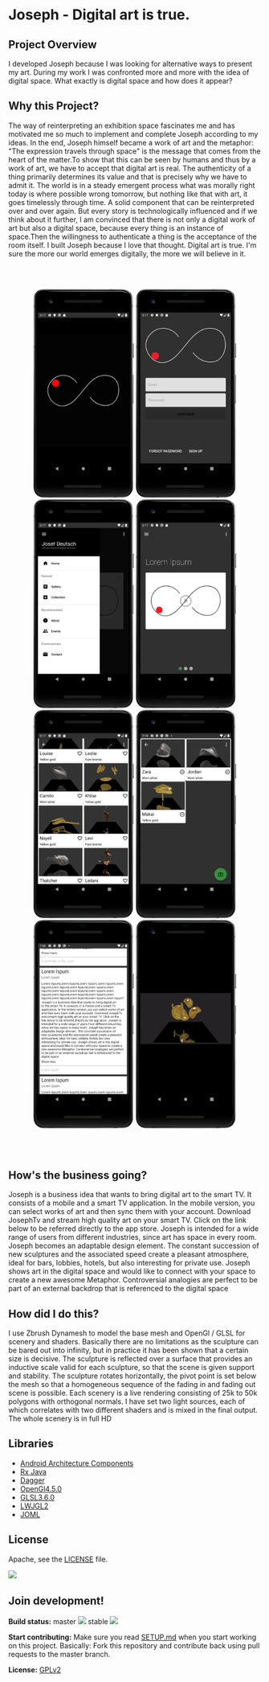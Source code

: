 # Joseph - Digital art is true.

## Project Overview
I developed Joseph because I was looking for alternative ways to present my art. During my work I was confronted more and more with the idea of digital space. What exactly is digital space and how does it appear?

## Why this Project?
The way of reinterpreting an exhibition space fascinates me and has motivated me so much to implement and complete Joseph according to my ideas. In the end, Joseph himself became a work of art and the metaphor: "The expression travels through space" is the message that comes from the heart of the matter.To show that this can be seen by humans and thus by a work of art, we have to accept that digital art is real. The authenticity of a thing primarily determines its value and that is precisely why we have to admit it. The world is in a steady emergent process what was morally right today is where possible wrong tomorrow, but nothing like that with art, it goes timelessly through time. A solid component that can be reinterpreted over and over again. But every story is technologically influenced and if we think about it further, I am convinced that there is not only a digital work of art but also a digital space, because every thing is an instance of space.Then the willingness to authenticate a thing is the acceptance of the room itself. I built Joseph because I love that thought. Digital art is true. I'm sure the more our world emerges digitally, the more we will believe in it.

<br />
<br />
<p align="center">
<img src="https://github.com/josefdeutsch/josefmobile/blob/v2.5.1/app/src/main/res/img/splash.png" width="200"/>
<img src="https://github.com/josefdeutsch/josefmobile/blob/v2.5.1/app/src/main/res/img/login.png" width="200"/>
<img src="https://github.com/josefdeutsch/josefmobile/blob/v2.5.1/app/src/main/res/img/nav.png" width="200"/>
<img src="https://github.com/josefdeutsch/josefmobile/blob/v2.5.1/app/src/main/res/img/home.png" width="200"/>
<img src="https://github.com/josefdeutsch/josefmobile/blob/v2.5.1/app/src/main/res/img/gallery.png" width="200"/>
<img src="https://github.com/josefdeutsch/josefmobile/blob/v2.5.1/app/src/main/res/img/collection.png" width="200"/>
<img src="https://github.com/josefdeutsch/josefmobile/blob/v2.5.1/app/src/main/res/img/about.png" width="200"/>
<img src="https://github.com/josefdeutsch/josefmobile/blob/v2.5.1/app/src/main/res/img/player.png" width="200"/>
</p>
<br />
<br />


## How's the business going? 
Joseph is a business idea that wants to bring digital art to the smart TV. It consists of a mobile and a smart TV application. In the mobile version, you can select works of art and then sync them with your account. Download JosephTv and stream high quality art on your smart TV. Click on the link below to be referred directly to the app store. Joseph is intended for a wide range of users from different industries, since art has space in every room. Joseph becomes an adaptable design element. The constant succession of new sculptures and the associated speed create a pleasant atmosphere, ideal for bars, lobbies, hotels, but also interesting for private use. Joseph shows art in the digital space and would like to connect with your space to create a new awesome Metaphor. Controversial analogies are perfect to be part of an external backdrop that is referenced to the digital space

## How did I do this?
I use Zbrush Dynamesh to model the base mesh and OpenGl / GLSL for scenery and shaders. Basically there are no limitations as the sculpture can be bared out into infinity, but in practice it has been shown that a certain size is decisive. The sculpture is reflected over a surface that provides an inductive scale valid for each sculpture, so that the scene is given support and stability. The sculpture rotates horizontally, the pivot point is set below the mesh so that a homogeneous sequence of the fading in and fading out scene is possible. Each scenery is a live rendering consisting of 25k to 50k polygons with orthogonal normals. I have set two light sources, each of which correlates with two different shaders and is mixed in the final output. The whole scenery is in full HD

## Libraries
- [Android Architecture Components](https://developer.android.com/topic/libraries/architecture/) 
- [Rx Java](http://reactivex.io/) 
- [Dagger](https://dagger.dev/) 
- [OpenGl4.5.0](https://www.opengl.org//) 
- [GLSL3.6.0](https://www.khronos.org/opengl/wiki/OpenGL_Shading_Language) 
- [LWJGL2](https://www.lwjgl.org/)
- [JOML](https://github.com/JOML-CI/JOML)

## License
Apache, see the [LICENSE](LICENSE) file.

<a href="https://play.google.com/store/apps/details?id=com.owncloud.android"><img src="https://play.google.com/intl/en_us/badges/images/generic/en_badge_web_generic.png" height="75"></a>

## Join development!

**Build status:** master ![](https://api.travis-ci.org/owncloud/android.svg?branch=master) stable ![](https://api.travis-ci.org/owncloud/android.svg?branch=stable)

**Start contributing:** Make sure you read [SETUP.md](https://github.com/owncloud/android/blob/master/SETUP.md) when you start working on this project. Basically: Fork this repository and contribute back using pull requests to the master branch.

**License:** [GPLv2](https://github.com/josefdeutsch/udacitybakingapp/blob/master/LICENSE.txt)
